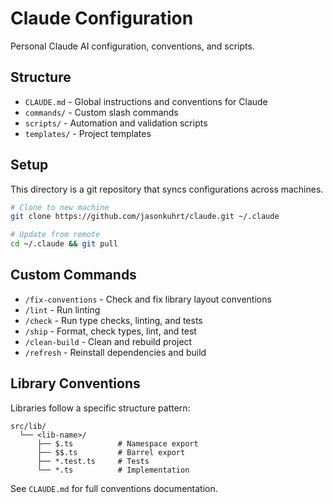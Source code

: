 # Claude Configuration

Personal Claude AI configuration, conventions, and scripts.

## Structure

- `CLAUDE.md` - Global instructions and conventions for Claude
- `commands/` - Custom slash commands
- `scripts/` - Automation and validation scripts
- `templates/` - Project templates

## Setup

This directory is a git repository that syncs configurations across machines.

```bash
# Clone to new machine
git clone https://github.com/jasonkuhrt/claude.git ~/.claude

# Update from remote
cd ~/.claude && git pull
```

## Custom Commands

- `/fix-conventions` - Check and fix library layout conventions
- `/lint` - Run linting
- `/check` - Run type checks, linting, and tests
- `/ship` - Format, check types, lint, and test
- `/clean-build` - Clean and rebuild project
- `/refresh` - Reinstall dependencies and build

## Library Conventions

Libraries follow a specific structure pattern:

```
src/lib/
  └── <lib-name>/
      ├── $.ts          # Namespace export
      ├── $$.ts         # Barrel export
      ├── *.test.ts     # Tests
      └── *.ts          # Implementation
```

See `CLAUDE.md` for full conventions documentation.
